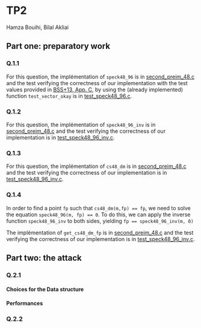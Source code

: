 # TP2

Hamza Bouihi, Bilal Akliai

## Part one: preparatory work

### Q.1.1

For this question, the implémentation of `speck48_96` is in [second_preim_48.c](src/second_preim_48.c) and the test verifying the correctness of our implementation with the test values provided in [BSS+13,
App. C](doc/specifications.pdf), by using the (already implemented) function `test_vector_okay` is in [test_speck48_96.c](test/test_speck48_96.c).

### Q.1.2

For this question, the implémentation of `speck48_96_inv` is in [second_preim_48.c](src/second_preim_48.c) and the test verifying the correctness of our implementation is in [test_speck48_96_inv.c](test/test_speck48_96_inv.c).

### Q.1.3

For this question, the implémentation of `cs48_dm` is in [second_preim_48.c](src/second_preim_48.c) and the test verifying the correctness of our implementation is in [test_speck48_96_inv.c](test/test_cs48_dm.c).

### Q.1.4

In order to find a point `fp` such that `cs48_dm(m,fp) == fp`, we need to solve the equation `speck48_96(m, fp) == 0`. To do this, we can apply the inverse function `speck48_96_inv` to both sides, yielding `fp == speck48_96_inv(m, 0)`

The implémentation of `get_cs48_dm_fp` is in [second_preim_48.c](src/second_preim_48.c) and the test verifying the correctness of our implementation is in [test_speck48_96_inv.c](test/test_get_cs48_dm_fp.c).

## Part two: the attack

### Q.2.1

#### Choices for the Data structure

#### Performances

### Q.2.2
